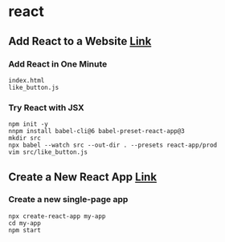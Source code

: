 # react

## Add React to a Website [Link](https://reactjs.org/docs/add-react-to-a-website.html)

### Add React in One Minute

```
index.html
like_button.js
```

### Try React with JSX

```
npm init -y
nnpm install babel-cli@6 babel-preset-react-app@3
mkdir src
npx babel --watch src --out-dir . --presets react-app/prod
vim src/like_button.js
```

## Create a New React App [Link](https://reactjs.org/docs/create-a-new-react-app.html)

### Create a new single-page app

```
npx create-react-app my-app
cd my-app
npm start
```